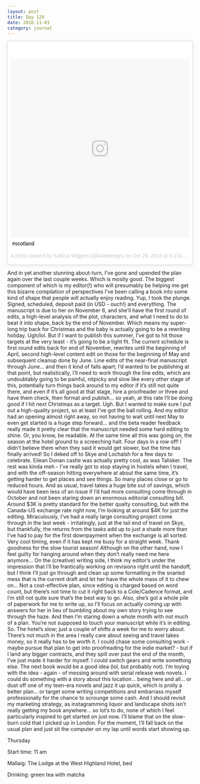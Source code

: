 ```yaml
---
layout: post
title: Day 129
date: 2016-11-03
category: journal
---
```


<blockquote class="instagram-media" data-instgrm-captioned data-instgrm-version="7" style=" background:#FFF; border:0; border-radius:3px; box-shadow:0 0 1px 0 rgba(0,0,0,0.5),0 1px 10px 0 rgba(0,0,0,0.15); margin: 1px; max-width:658px; padding:0; width:99.375%; width:-webkit-calc(100% - 2px); width:calc(100% - 2px);"><div style="padding:8px;"> <div style=" background:#F8F8F8; line-height:0; margin-top:40px; padding:50.0% 0; text-align:center; width:100%;"> <div style=" background:url(data:image/png;base64,iVBORw0KGgoAAAANSUhEUgAAACwAAAAsCAMAAAApWqozAAAABGdBTUEAALGPC/xhBQAAAAFzUkdCAK7OHOkAAAAMUExURczMzPf399fX1+bm5mzY9AMAAADiSURBVDjLvZXbEsMgCES5/P8/t9FuRVCRmU73JWlzosgSIIZURCjo/ad+EQJJB4Hv8BFt+IDpQoCx1wjOSBFhh2XssxEIYn3ulI/6MNReE07UIWJEv8UEOWDS88LY97kqyTliJKKtuYBbruAyVh5wOHiXmpi5we58Ek028czwyuQdLKPG1Bkb4NnM+VeAnfHqn1k4+GPT6uGQcvu2h2OVuIf/gWUFyy8OWEpdyZSa3aVCqpVoVvzZZ2VTnn2wU8qzVjDDetO90GSy9mVLqtgYSy231MxrY6I2gGqjrTY0L8fxCxfCBbhWrsYYAAAAAElFTkSuQmCC); display:block; height:44px; margin:0 auto -44px; position:relative; top:-22px; width:44px;"></div></div> <p style=" margin:8px 0 0 0; padding:0 4px;"> <a href="https://www.instagram.com/p/BMJt-cXAKVp/" style=" color:#000; font-family:Arial,sans-serif; font-size:14px; font-style:normal; font-weight:normal; line-height:17px; text-decoration:none; word-wrap:break-word;" target="_blank">#scotland</a></p> <p style=" color:#c9c8cd; font-family:Arial,sans-serif; font-size:14px; line-height:17px; margin-bottom:0; margin-top:8px; overflow:hidden; padding:8px 0 7px; text-align:center; text-overflow:ellipsis; white-space:nowrap;">A photo posted by Katrina Wiggins (@kaiedesign) on <time style=" font-family:Arial,sans-serif; font-size:14px; line-height:17px;" datetime="2016-10-29T15:27:53+00:00">Oct 29, 2016 at 8:27am PDT</time></p></div></blockquote>
<script async defer src="//platform.instagram.com/en_US/embeds.js"></script>

And in yet another stunning about-turn, I’ve gone and upended the plan again over the last couple weeks. Which is mostly good. The biggest component of which is my editor(!) who will presumably be helping me get this bizarre compilation of perspectives I’ve been calling a book into some kind of shape that people will actually enjoy reading. Yup, I took the plunge. Signed, scheduled, deposit paid (in USD - ouch!) and everything. The manuscript is due to her on November 6, and she’ll have the first round of edits, a high-level analysis of the plot, characters, and what I need to do to beat it into shape, back by the end of November. Which means my super-long trip back for Christmas and the baby is actually going to be a rewriting holiday. Ugh/lol. But if I want to publish this summer, I’ve got to hit those targets at the very least - it’s going to be a tight fit. The current schedule is first round edits back for end of November, rewrites until the beginning of April, second high-level content edit on those for the beginning of May and subsequent cleanup done by June. Line edits of the near-final manuscript through June… and then it kind of falls apart; I’d wanted to be publishing at that point, but realistically, I’ll need to work through the line edits, which are undoubtably going to be painful, nitpicky and slow like every other stage of this, potentially turn things back around to my editor if it’s still not quite there, and even if it’s all good at that stage, hire a proofreader or three and have them check, then format and publish… so yeah, at this rate I’ll be doing good if I hit next Christmas as a target. Ugh. But I wanted to make sure I put out a high-quality project, so at least I’ve got the ball rolling. And my editor had an opening almost right away, so not having to wait until next May to even get started is a huge step forward… and the beta reader feedback really made it pretty clear that the manuscript needed some hard editing to shine. Or, you know, be readable. At the same time all this was going on, the season at the hotel ground to a screeching halt. Four days in a row off! I didn’t believe them when they said it would get slower, but the time has finally arrived! So I deked off to Skye and Lochalsh for a few days to celebrate. Eilean Donan castle was actually pretty cool, as was Talisker. The rest was kinda meh - I’ve really got to stop staying in hostels when I travel, and with the off-season hitting everywhere at about the same time, it’s getting harder to get places and see things. So many places close or go to reduced hours. And as usual, travel takes a huge bite out of savings, which would have been less of an issue if I’d had more consulting come through in October and not been staring down an enormous editorial consulting bill. Around $3K is pretty standard for the better qualty consulting, but with the Canada-US exchange rate right now, I’m looking at around $4K for just the editing. Miraculously, I’ve had a really large consulting project come through in the last week - irritatingly, just at the tail end of travel on Skye, but thankfully, the returns from the tasks add up to just a shade more than I’ve had to pay for the first downpayment when the exchange is all sorted. Very cool timing, even if it has kept me busy for a straight week. Thank goodness for the slow tourist season! Although on the other hand, now I feel guilty for hanging around when they don’t really need me here anymore… On the (creative) writing side, I think my editor’s under the impression that I’ll be frantically working on revisions right until the handoff, but I think I’ll just go through and clean up some formatting in the snarled mess that is the current draft and let her have the whole mass of it to chew on… Not a cost-effective plan, since editing is charged based on word count, but there’s not time to cut it right back to a Cole/Cadence format, and I’m still not quite sure that’s the best way to go. Also, she’s got a whole pile of paperwork for me to write up, so I’ll focus on actually coming up with answers for her in lieu of bumbling about my own story trying to see through the haze. And then I’m staring down a whole month with not much of a plan. You’re not supposed to touch your manuscript while it’s in editing. So. The hotel’s slow; just a couple of shifts a week for me to worry about. There’s not much in the area I really care about seeing and travel takes money, so it really has to be worth it. I could chase some consulting work - maybe pursue that plan to get into proofreading for the indie market? - but if I land any bigger contracts, and they spill over past the end of the month, I’ve just made it harder for myself. I could switch gears and write something else. The next book would be a good idea (lol, but probably not). I’m toying with the idea - again - of messing around with serial release web novels. I could do something with a story about this location… being here and all… or dust off one of my teen-era novels and jazz it up quick, which is prolly a better plan… or target some writing competitions and embarrass myself professionally for the chance to scrounge some cash. And I should revisit my marketing strategy, as instagramming liquor and landscape shots isn’t really getting my book anywhere… so lot’s to do, none of which I feel particularly inspired to get started on just now. I’ll blame that on the slow-burn cold that I picked up in London. For the moment, I’ll fall back on the usual plan and just sit the computer on my lap until words start showing up.

Thursday

Start time: 11 am

Mallaig: The Lodge at the West Highland Hotel, bed

Drinking: green tea with matcha
